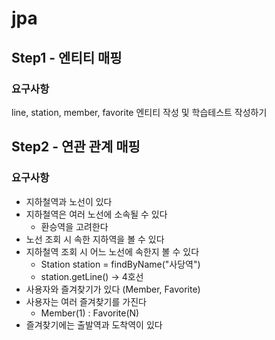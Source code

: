 # jpa
## Step1 - 엔티티 매핑
### 요구사항
line, station, member, favorite 엔티티 작성 및 학습테스트 작성하기 

## Step2 - 연관 관계 매핑
### 요구사항
- 지하철역과 노선이 있다 
- 지하철역은 여러 노선에 소속될 수 있다
    - 환승역을 고려한다
- 노선 조회 시 속한 지하역을 볼 수 있다
- 지하철역 조회 시 어느 노선에 속한지 볼 수 있다
    - Station station = findByName("사당역")
    - station.getLine() -> 4호선
- 사용자와 즐겨찾기가 있다 (Member, Favorite)
- 사용자는 여러 즐겨찾기를 가진다
    - Member(1) : Favorite(N)
- 즐겨찾기에는 출발역과 도착역이 있다
